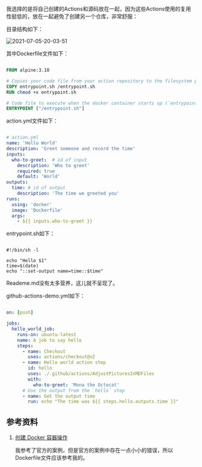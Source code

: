 我选择的是将自己创建的Actions和源码放在一起，因为这些Actions使用的复用性挺低的，放在一起避免了创建另一个仓库，非常舒服：

目录结构如下：

![2021-07-05-20-03-51](https://junjie2018sz.oss-cn-shenzhen.aliyuncs.com/images/2021-07-05-20-03-51.png)

其中Dockerfile文件如下：

~~~ dockerfile

FROM alpine:3.10

# Copies your code file from your action repository to the filesystem path `/` of the container
COPY entrypoint.sh /entrypoint.sh
RUN chmod +x entrypoint.sh

# Code file to execute when the docker container starts up (`entrypoint.sh`)
ENTRYPOINT ["/entrypoint.sh"]

~~~

action.yml文件如下：

~~~ yml

# action.yml
name: 'Hello World'
description: 'Greet someone and record the time'
inputs:
  who-to-greet:  # id of input
    description: 'Who to greet'
    required: true
    default: 'World'
outputs:
  time: # id of output
    description: 'The time we greeted you'
runs:
  using: 'docker'
  image: 'Dockerfile'
  args:
    - ${{ inputs.who-to-greet }}

~~~

entrypoint.sh如下：

~~~ shell

#!/bin/sh -l

echo "Hello $1"
time=$(date)
echo "::set-output name=time::$time"

~~~

Reademe.md没有太多营养，这儿就不呈现了。

github-actions-demo.yml如下：

~~~ yml

on: [push]

jobs:
  hello_world_job:
    runs-on: ubuntu-latest
    name: A job to say hello
    steps:
      - name: Checkout
        uses: actions/checkout@v2
      - name: Hello world action step
        id: hello
        uses: ./.github/actions/AdjustPicturesInMDFiles
        with:
          who-to-greet: 'Mona the Octocat'
      # Use the output from the `hello` step
      - name: Get the output time
        run: echo "The time was ${{ steps.hello.outputs.time }}"

~~~


## 参考资料

1. [创建 Docker 容器操作](https://docs.github.com/cn/actions/creating-actions/creating-a-docker-container-action)
   
   我参考了官方的案例，但是官方的案例中存在一点小小的错误，所以Dockerfile文件应该参考我的。